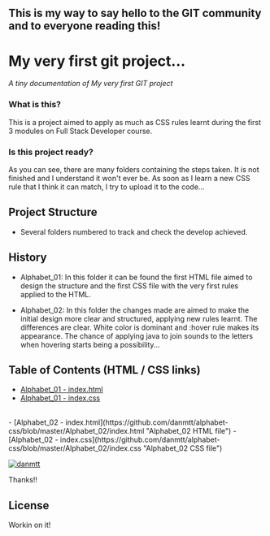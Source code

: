 ## This is my way to say hello to the GIT community and to everyone reading this!

# My very first git project...
*A tiny documentation of My very first GIT project*

### What is this?

This is a project aimed to apply as much as CSS rules learnt during the first 3 modules on Full Stack Developer course.

### Is this project ready?

As you can see, there are many folders containing the steps taken. It is not finished and I understand it won't ever be. 
As soon as I learn a new CSS rule that I think it can match, I try to upload it to the code...

## Project Structure

- Several folders numbered to track and check the develop achieved.

## History

- Alphabet_01: In this folder it can be found the first HTML file aimed to design the structure and the first CSS file with the very first rules applied to the HTML.

- Alphabet_02: In this folder the changes made are aimed to make the initial design more clear and structured, applying new rules learnt. The differences are clear. White color is dominant and :hover rule makes its appearance. The chance of applying java to join sounds to the letters when hovering starts being a possibility... 

## Table of Contents (HTML / CSS links)

- [Alphabet_01 - index.html](https://github.com/danmtt/alphabet-css/blob/master/Alphabet_01/index.html "Alphabet_01 HTML file")
- [Alphabet_01 - index.css](https://github.com/danmtt/alphabet-css/blob/master/Alphabet_01/index.css "Alphabet_01 CSS file")
<br>
- [Alphabet_02 - index.html](https://github.com/danmtt/alphabet-css/blob/master/Alphabet_02/index.html "Alphabet_02 HTML file")
- [Alphabet_02 - index.css](https://github.com/danmtt/alphabet-css/blob/master/Alphabet_02/index.css "Alphabet_02 CSS file")
<br>

[![danmtt](https://avatars3.githubusercontent.com/u/37252746?s=460&v=4)](https://github.com/danmtt)

Thanks!!

License
----

Workin on it!